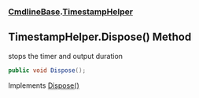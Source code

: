 ### [CmdlineBase](CmdlineBase.md 'CmdlineBase').[TimestampHelper](TimestampHelper.md 'CmdlineBase.TimestampHelper')

## TimestampHelper.Dispose() Method

stops the timer and output duration

```csharp
public void Dispose();
```

Implements [Dispose()](https://docs.microsoft.com/en-us/dotnet/api/System.IDisposable.Dispose 'System.IDisposable.Dispose')